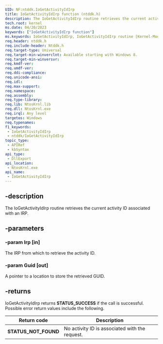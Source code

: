 ```yaml
---
UID: NF:ntddk.IoGetActivityIdIrp
title: IoGetActivityIdIrp function (ntddk.h)
description: The IoGetActivityIdIrp routine retrieves the current activity ID associated with an IRP.
tech.root: kernel
ms.date: 04/20/2023
keywords: ["IoGetActivityIdIrp function"]
ms.keywords: IoGetActivityIdIrp, IoGetActivityIdIrp routine [Kernel-Mode Driver Architecture], kernel.iogetactivityidirp, ntddk/IoGetActivityIdIrp
req.header: ntddk.h
req.include-header: Ntddk.h
req.target-type: Universal
req.target-min-winverclnt: Available starting with Windows 8.
req.target-min-winversvr: 
req.kmdf-ver: 
req.umdf-ver: 
req.ddi-compliance: 
req.unicode-ansi: 
req.idl: 
req.max-support: 
req.namespace: 
req.assembly: 
req.type-library: 
req.lib: NtosKrnl.lib
req.dll: NtosKrnl.exe
req.irql: Any level
targetos: Windows
req.typenames: 
f1_keywords:
 - IoGetActivityIdIrp
 - ntddk/IoGetActivityIdIrp
topic_type:
 - APIRef
 - kbSyntax
api_type:
 - DllExport
api_location:
 - NtosKrnl.exe
api_name:
 - IoGetActivityIdIrp
---
```


## -description

The IoGetActivityIdIrp routine retrieves the current activity ID associated with an IRP.

## -parameters

### -param Irp [in]

The IRP from which to retrieve the activity ID.

### -param Guid [out]

A pointer to a location  to store the retrieved GUID.

## -returns

IoGetActivityIdIrp returns **STATUS_SUCCESS** if the call is successful. Possible error return values include the following.

| Return code | Description |
|--|--|
| **STATUS_NOT_FOUND** | No activity ID is associated with the request. |
